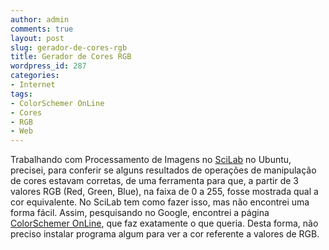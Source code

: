 ```yaml
---
author: admin
comments: true
layout: post
slug: gerador-de-cores-rgb
title: Gerador de Cores RGB
wordpress_id: 287
categories:
- Internet
tags:
- ColorSchemer OnLine
- Cores
- RGB
- Web
---
```


Trabalhando com Processamento de Imagens no [SciLab](http://www.scilab.org) no Ubuntu, precisei, para conferir se alguns resultados de operações de manipulação de cores estavam corretas, de uma ferramenta para que, a partir de 3 valores RGB (Red, Green, Blue), na faixa de 0 a 255, fosse mostrada qual a cor equivalente. No SciLab tem como fazer isso, mas não encontrei uma forma fácil. Assim, pesquisando no Google, encontrei a página [ColorSchemer OnLine](http://www.colorschemer.com/online.html), que faz exatamente o que queria. Desta forma, não preciso instalar programa algum para ver a cor referente a valores de RGB.
